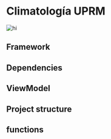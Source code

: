 # Climatología UPRM 
<img src="https://github.com/climatologia-UPRM/Climatologia-Frontend/blob/master/gihub%20page%20assets/front-end%20mapa%20v1.PNG" alt="hi" class="inline"/>

## Framework 

## Dependencies

## ViewModel

## Project structure

## functions
